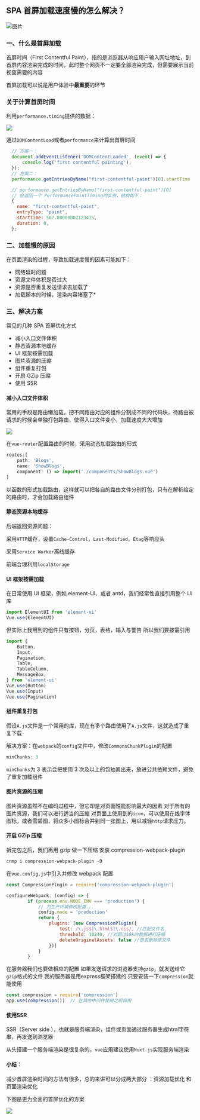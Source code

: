 ## SPA 首屏加载速度慢的怎么解决？

![图片](https://static.vue-js.com/24617c00-3acc-11eb-ab90-d9ae814b240d.png)

### 一、什么是首屏加载

首屏时间（First Contentful Paint），指的是浏览器从响应用户输入网址地址，到首屏内容渲染完成的时间，此时整个网页不一定要全部渲染完成，但需要展示当前视窗需要的内容

首屏加载可以说是用户体验中**最重要**的环节

### 关于计算首屏时间

利用`performance.timing`提供的数据：

![](https://static.vue-js.com/2e2491a0-3acc-11eb-85f6-6fac77c0c9b3.png)

通过`DOMContentLoad`或者`performance`来计算出首屏时间

```js
  // 方案一：
  document.addEventListener('DOMContentLoaded', (event) => {
      console.log('first contentful painting');
  });
  // 方案二：
  performance.getEntriesByName("first-contentful-paint")[0].startTime

  // performance.getEntriesByName("first-contentful-paint")[0]
  // 会返回一个 PerformancePaintTiming的实例，结构如下：
  {
    name: "first-contentful-paint",
    entryType: "paint",
    startTime: 507.80000002123415,
    duration: 0,
  };
```

### 二、加载慢的原因

在页面渲染的过程，导致加载速度慢的因素可能如下：

-   网络延时问题
-   资源文件体积是否过大
-   资源是否重复发送请求去加载了
-   加载脚本的时候，渲染内容堵塞了\*

### 三、解决方案

常见的几种 SPA 首屏优化方式

-   减小入口文件体积
-   静态资源本地缓存
-   UI 框架按需加载
-   图片资源的压缩
-   组件重复打包
-   开启 GZip 压缩
-   使用 SSR

#### 减小入口文件体积

常用的手段是路由懒加载，把不同路由对应的组件分割成不同的代码块，待路由被请求的时候会单独打包路由，使得入口文件变小，加载速度大大增加

![](https://static.vue-js.com/486cee90-3acc-11eb-ab90-d9ae814b240d.png)

在`vue-router`配置路由的时候，采用动态加载路由的形式

```js
routes:[
    path: 'Blogs',
    name: 'ShowBlogs',
    component: () => import('./components/ShowBlogs.vue')
]
```

以函数的形式加载路由，这样就可以把各自的路由文件分别打包，只有在解析给定的路由时，才会加载路由组件

#### 静态资源本地缓存

后端返回资源问题：

采用`HTTP`缓存，设置`Cache-Control`，`Last-Modified`，`Etag`等响应头

采用`Service Worker`离线缓存

前端合理利用`localStorage`

#### UI 框架按需加载

在日常使用 UI 框架，例如 element-UI、或者 antd，我们经常性直接引用整个 UI 库

```js
import ElementUI from 'element-ui'
Vue.use(ElementUI)
```

但实际上我用到的组件只有按钮，分页，表格，输入与警告 所以我们要按需引用

```js
import {
	Button,
	Input,
	Pagination,
	Table,
	TableColumn,
	MessageBox,
} from 'element-ui'
Vue.use(Button)
Vue.use(Input)
Vue.use(Pagination)
```

#### 组件重复打包

假设`A.js`文件是一个常用的库，现在有多个路由使用了`A.js`文件，这就造成了重复下载

解决方案：在`webpack`的`config`文件中，修改`CommonsChunkPlugin`的配置

```js
minChunks: 3
```

`minChunks`为 3 表示会把使用 3 次及以上的包抽离出来，放进公共依赖文件，避免了重复加载组件

#### 图片资源的压缩

图片资源虽然不在编码过程中，但它却是对页面性能影响最大的因素
对于所有的图片资源，我们可以进行适当的压缩
对页面上使用到的`icon`，可以使用在线字体图标，或者雪碧图，将众多小图标合并到同一张图上，用以减轻`http`请求压力。

#### 开启 GZip 压缩

拆完包之后，我们再用 gzip 做一下压缩 安装 compression-webpack-plugin

```js
cnmp i compression-webpack-plugin -D
```

在`vue.config.js`中引入并修改 webpack 配置

```js
const CompressionPlugin = require('compression-webpack-plugin')

configureWebpack: (config) => {
        if (process.env.NODE_ENV === 'production') {
            // 为生产环境修改配置...
            config.mode = 'production'
            return {
                plugins: [new CompressionPlugin({
                    test: /\.js$|\.html$|\.css/, //匹配文件名
                    threshold: 10240, //对超过10k的数据进行压缩
                    deleteOriginalAssets: false //是否删除原文件
                })]
            }
        }
```

在服务器我们也要做相应的配置 如果发送请求的浏览器支持`gzip`，就发送给它`gzip`格式的文件 我的服务器是用express框架搭建的 只要安装一下`compression`就能使用

```js
const compression = require('compression')
app.use(compression())  // 在其他中间件使用之前调用
```

#### 使用SSR

SSR（Server side ），也就是服务端渲染，组件或页面通过服务器生成html字符串，再发送到浏览器

从头搭建一个服务端渲染是很复杂的，`vue`应用建议使用`Nuxt.js`实现服务端渲染

#### 小结：
减少首屏渲染时间的方法有很多，总的来讲可以分成两大部分 ：资源加载优化 和 页面渲染优化

下图是更为全面的首屏优化的方案

![](https://static.vue-js.com/4fafe900-3acc-11eb-85f6-6fac77c0c9b3.png)